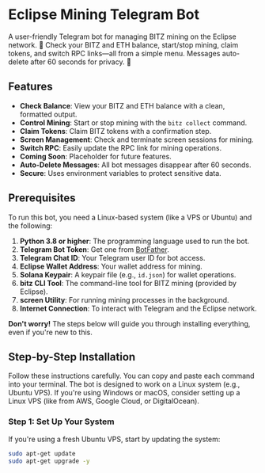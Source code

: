# Eclipse Mining Telegram Bot

A user-friendly Telegram bot for managing BITZ mining on the Eclipse network. 🚀 Check your BITZ and ETH balance, start/stop mining, claim tokens, and switch RPC links—all from a simple menu. Messages auto-delete after 60 seconds for privacy. 🌌

## Features
- **Check Balance**: View your BITZ and ETH balance with a clean, formatted output.
- **Control Mining**: Start or stop mining with the `bitz collect` command.
- **Claim Tokens**: Claim BITZ tokens with a confirmation step.
- **Screen Management**: Check and terminate screen sessions for mining.
- **Switch RPC**: Easily update the RPC link for mining operations.
- **Coming Soon**: Placeholder for future features.
- **Auto-Delete Messages**: All bot messages disappear after 60 seconds.
- **Secure**: Uses environment variables to protect sensitive data.

## Prerequisites
To run this bot, you need a Linux-based system (like a VPS or Ubuntu) and the following:

1. **Python 3.8 or higher**: The programming language used to run the bot.
2. **Telegram Bot Token**: Get one from [BotFather](https://t.me/BotFather).
3. **Telegram Chat ID**: Your Telegram user ID for bot access.
4. **Eclipse Wallet Address**: Your wallet address for mining.
5. **Solana Keypair**: A keypair file (e.g., `id.json`) for wallet operations.
6. **bitz CLI Tool**: The command-line tool for BITZ mining (provided by Eclipse).
7. **screen Utility**: For running mining processes in the background.
8. **Internet Connection**: To interact with Telegram and the Eclipse network.

**Don't worry!** The steps below will guide you through installing everything, even if you're new to this.

## Step-by-Step Installation
Follow these instructions carefully. You can copy and paste each command into your terminal. The bot is designed to work on a Linux system (e.g., Ubuntu VPS). If you're using Windows or macOS, consider setting up a Linux VPS (like from AWS, Google Cloud, or DigitalOcean).

### Step 1: Set Up Your System
If you're using a fresh Ubuntu VPS, start by updating the system:

```bash
sudo apt-get update
sudo apt-get upgrade -y
